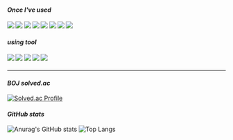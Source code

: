*<h4 align="left"> Once I've used</h4>*
<h4 align="left">  
   <img src="https://img.shields.io/badge/C-A8B9CC?style=flat-square&amp;logo=C&amp;logoColor=white" style="max-width: 100%">
   <img src="https://img.shields.io/badge/C++-00599C?style=flat-square&amp;logo=C++&amp;logoColor=white" style="max-width: 100%;">
   <img src="https://img.shields.io/badge/JAVA-007396?style=flat-square&amp;logo=JAVA&amp;logoColor=white" style="max-width: 100%;"> 
   <img src="https://img.shields.io/badge/Python-3766AB?style=flat-square&amp;logo=Python&amp;logoColor=white" style="max-width: 100%;">
   <img src="https://img.shields.io/badge/OpenCV-5C3EE8?style=flat-square&amp;logo=OpenCV&amp;logoColor=white" style="max-width: 100%;">
   <img src="https://img.shields.io/badge/Microsoft SQL Server-CC2927?style=flat-square&amp;logo=Microsoft sql server&amp;logoColor=white" style="max-width: 100%;"> 
   <img src="https://img.shields.io/badge/Spring-6DB33F?style=flat-square&amp;logo=Spring&amp;logoColor=white" style="max-width: 100%"> 
   <img src="https://img.shields.io/badge/SpringBoot-6DB33F?style=flat-square&amp;logo=SpringBoot&amp;logoColor=white" style="max-width: 100%"> 
</h4>
   
*<h4 align="left">using tool</h3>*
<h4 align="left">
   <img src="https://img.shields.io/badge/Eclipse IDE-2C2255?style=flat-square&amp;logo=eclipse&amp;logoColor=white" style="max-width: 100%"> 
   <img src="https://img.shields.io/badge/VisualStudio-5C2D91?style=flat-square&amp;logo=VisualStudio&amp;logoColor=white" style="max-width: 100%"> 
   <img src="https://img.shields.io/badge/VSCode-007ACC?style=flat-square&amp;logo=VisualStudioCode&amp;logoColor=white" style="max-width: 100%"> 
   <img src="https://img.shields.io/badge/IntelliJ IDEA-000000?style=flat-square&amp;logo=IntelliJ IDEA&amp;logoColor=white" style="max-width: 100%"> 
   <img src="https://img.shields.io/badge/Microsoft SQL Server-CC2927?style=flat-square&amp;logo=Microsoft sql server&amp;logoColor=white" style="max-width: 100%;">
</h4>

***

*<h4 align="left">BOJ solved.ac</h4>*
[![Solved.ac Profile](http://mazassumnida.wtf/api/mini/generate_badge?boj=wodlszz)](https://solved.ac/wodlszz)<br/>

*<h4 align="left">GitHub stats</h4>*

![Anurag's GitHub stats](https://github-readme-stats.vercel.app/api?username=ja2in&theme=react&show_icons=true) 
![Top Langs](https://github-readme-stats.vercel.app/api/top-langs/?username=ja2in&layout=compact&theme=react)









<!--
**ja2in/ja2in** is a ✨ _special_ ✨ repository because its `README.md` (this file) appears on your GitHub profile.

Here are some ideas to get you started:

- 🔭 I’m currently working on <img src="https://img.shields.io/badge/아이콘내용-바탕색?style=flat&logo=로고이름&logoColor=white"/>
- 🌱 I’m currently learning ...
- 👯 I’m looking to collaborate on ...
- 🤔 I’m looking for help with ...
- 💬 Ask me about ...
- 📫 How to reach me: ...
- 😄 Pronouns: ...
- ⚡ Fun fact: ...
-->

